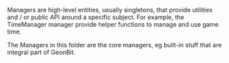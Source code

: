 ﻿Managers are high-level entities, usually singletons, that provide utilities and / or public API around a specific subject.
For example, the TimeManager manager provide helper functions to manage and use game time.

The Managers in this folder are the core managers, eg built-in stuff that are integral part of GeonBit.
